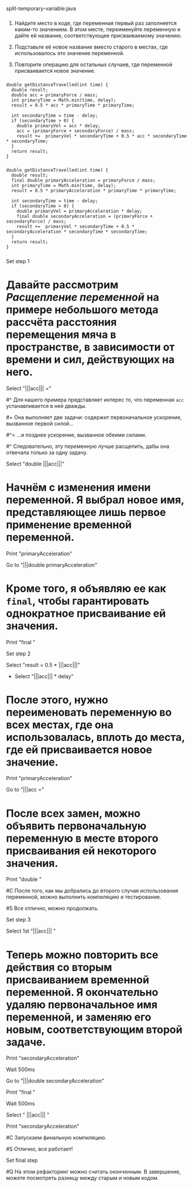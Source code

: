 split-temporary-variable:java

###

1. Найдите место в коде, где переменная первый раз заполняется каким-то значением. В этом месте, переименуйте переменную и дайте ей название, соответствующее присваиваемому значению.

2. Подставьте её новое название вместо старого в местах, где использовалось это значение переменной.

3. Повторите операцию для остальных случаев, где переменной присваивается новое значение.



###

```
double getDistanceTravelled(int time) {
  double result;
  double acc = primaryForce / mass;
  int primaryTime = Math.min(time, delay);
  result = 0.5 * acc * primaryTime * primaryTime;

  int secondaryTime = time - delay;
  if (secondaryTime > 0) {
    double primaryVel = acc * delay;
    acc = (primaryForce + secondaryForce) / mass;
    result +=  primaryVel * secondaryTime + 0.5 * acc * secondaryTime * secondaryTime;
  }
  return result;
}
```

###

```
double getDistanceTravelled(int time) {
  double result;
  final double primaryAcceleration = primaryForce / mass;
  int primaryTime = Math.min(time, delay);
  result = 0.5 * primaryAcceleration * primaryTime * primaryTime;

  int secondaryTime = time - delay;
  if (secondaryTime > 0) {
    double primaryVel = primaryAcceleration * delay;
    final double secondaryAcceleration = (primaryForce + secondaryForce) / mass;
    result +=  primaryVel * secondaryTime + 0.5 * secondaryAcceleration * secondaryTime * secondaryTime;
  }
  return result;
}
```

###

Set step 1

# Давайте рассмотрим <i>Расщепление переменной</i> на примере небольшого метода рассчёта расстояния перемещения мяча в пространстве, в зависимости от времени и сил, действующих на него.

Select "|||acc||| ="

#^ Для нашего примера представляет интерес то, что переменная <code>acc</code> устанавливается в ней дважды.


#+ Она выполняет две задачи: содержит первоначальное ускорение, вызванное первой силой...

#^= ...и позднее ускорение, вызванное обеими силами.

#^ Следовательно, эту переменную лучше расщепить, дабы она отвечала только за одну задачу.

Select "double |||acc|||"

# Начнём с изменения имени переменной. Я выбрал новое имя, представляющее лишь первое применение временной переменной.

Print "primaryAcceleration"

Go to "|||double primaryAcceleration"

# Кроме того, я объявляю ее как <code>final</code>, чтобы гарантировать однократное присваивание ей значения.

Print "final "

Set step 2

Select "result = 0.5 * |||acc|||"
+ Select "|||acc||| * delay"

# После этого, нужно переименовать переменную во всех местах, где она использовалась, вплоть до места, где ей присваивается новое значение.

Print "primaryAcceleration"

Go to "|||acc ="

# После всех замен, можно объявить первоначальную переменную в месте второго присваивания ей некоторого значения.

Print "double "

#C После того, как мы добрались до второго случая использования переменной, можно выполнить компиляцию и тестирование.

#S Все отлично, можно продолжать.

Set step 3

Select 1st "|||acc||| "

# Теперь можно повторить все действия со вторым присваиванием временной переменной. Я окончательно удаляю первоначальное имя переменной, и заменяю его новым, соответствующим второй задаче.

Print "secondaryAcceleration"

Wait 500ms

Go to "|||double secondaryAcceleration"

Print "final "

Wait 500ms

Select " |||acc||| "

Print "secondaryAcceleration"

#C Запускаем финальную компиляцию.

#S Отлично, все работает!

Set final step

#Q На этом рефакторинг можно считать оконченным. В завершение, можете посмотреть разницу между старым и новым кодом.